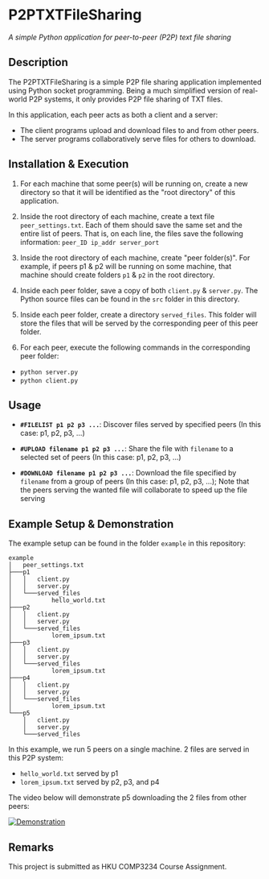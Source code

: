 # P2PTXTFileSharing
*A simple Python application for peer-to-peer (P2P) text file sharing*

## Description
The P2PTXTFileSharing is a simple P2P file sharing application implemented using Python socket programming. Being a much simplified version of real-world P2P systems, it only provides P2P file sharing of TXT files.

In this application, each peer acts as both a client and a server: 
* The client programs upload and download files to and from other peers.
* The server programs collaboratively serve files for others to download.

## Installation & Execution

1. For each machine that some peer(s) will be running on, create a new directory so that it will be identified as the "root directory" of this application.

2. Inside the root directory of each machine, create a text file `peer_settings.txt`. Each of them should save the same set and the entire list of peers. That is, on each line, the files save the following information: 
`peer_ID ip_addr server_port`

3. Inside the root directory of each machine, create "peer folder(s)". For example, if peers p1 & p2 will be running on some machine, that machine should create folders `p1` & `p2` in the root directory.

4. Inside each peer folder, save a copy of both `client.py` & `server.py`. The Python source files can be found in the `src` folder in this directory.

5. Inside each peer folder, create a directory `served_files`. This folder will store the files that will be served by the corresponding peer of this peer folder.

6. For each peer, execute the following commands in the corresponding peer folder:
* `python server.py`
* `python client.py`

## Usage

* **`#FILELIST p1 p2 p3 ...`**: Discover files served by specified peers (In this case: p1, p2, p3, ...)

* **`#UPLOAD filename p1 p2 p3 ...`**: Share the file with `filename` to a selected set of peers (In this case: p1, p2, p3, ...)

* **`#DOWNLOAD filename p1 p2 p3 ...`**: Download the file specified by `filename` from a group of peers (In this case: p1, p2, p3, ...); Note that the peers serving the wanted file will collaborate to speed up the file serving

## Example Setup & Demonstration

The example setup can be found in the folder `example` in this repository:

```
example
│   peer_settings.txt
├───p1
│   │   client.py
│   │   server.py
│   └───served_files
│           hello_world.txt
├───p2
│   │   client.py
│   │   server.py
│   └───served_files
│           lorem_ipsum.txt
├───p3
│   │   client.py
│   │   server.py
│   └───served_files
│           lorem_ipsum.txt
├───p4
│   │   client.py
│   │   server.py
│   └───served_files
│           lorem_ipsum.txt
└───p5
    │   client.py
    │   server.py
    └───served_files
```

In this example, we run 5 peers on a single machine. 2 files are served in this P2P system:
* `hello_world.txt` served by p1
* `lorem_ipsum.txt` served by p2, p3, and p4

The video below will demonstrate p5 downloading the 2 files from other peers:

[![Demonstration](https://img.youtube.com/vi/m4WNl_InvCU/0.jpg)](https://youtu.be/m4WNl_InvCU)

## Remarks

This project is submitted as HKU COMP3234 Course Assignment.

